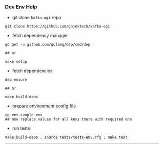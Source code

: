 
### Dev Env Help


* git clone `kafka-ogi` repo

```
git clone https://github.com/gojektech/kafka-ogi
```


* fetch dependency manager

```
go get -u github.com/golang/dep/cmd/dep

## or

make setup
```


* fetch dependencies

```
dep ensure

## or

make build-deps
```


* prepare environment config file

```
cp env.sample env
## now replace values for all keys there with required one
```


* run tests

```
make build-deps ; source tests/tests-env.cfg ; make test
```

---
